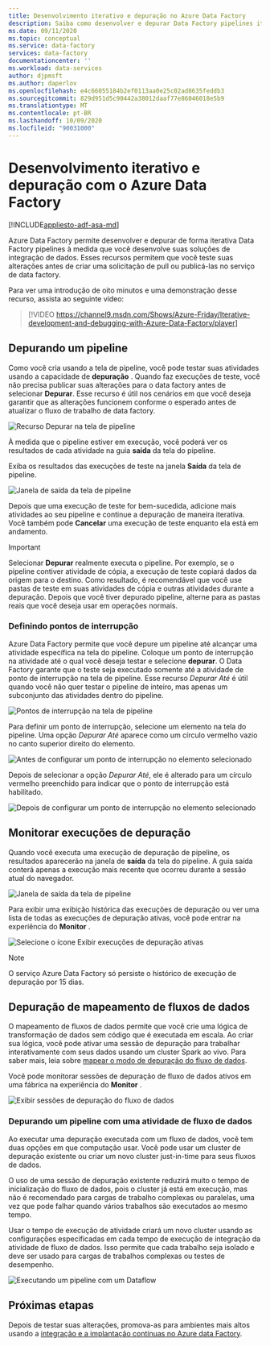 ```yaml
---
title: Desenvolvimento iterativo e depuração no Azure Data Factory
description: Saiba como desenvolver e depurar Data Factory pipelines iterativamente na UX do ADF
ms.date: 09/11/2020
ms.topic: conceptual
ms.service: data-factory
services: data-factory
documentationcenter: ''
ms.workload: data-services
author: djpmsft
ms.author: daperlov
ms.openlocfilehash: e4c66055184b2ef0113aa0e25c02ad8635feddb3
ms.sourcegitcommit: 829d951d5c90442a38012daaf77e86046018e5b9
ms.translationtype: MT
ms.contentlocale: pt-BR
ms.lasthandoff: 10/09/2020
ms.locfileid: "90031000"
---
```

# <a name="iterative-development-and-debugging-with-azure-data-factory"></a>Desenvolvimento iterativo e depuração com o Azure Data Factory
[!INCLUDE[appliesto-adf-asa-md](includes/appliesto-adf-asa-md.md)]

Azure Data Factory permite desenvolver e depurar de forma iterativa Data Factory pipelines à medida que você desenvolve suas soluções de integração de dados. Esses recursos permitem que você teste suas alterações antes de criar uma solicitação de pull ou publicá-las no serviço de data factory. 

Para ver uma introdução de oito minutos e uma demonstração desse recurso, assista ao seguinte vídeo:

> [!VIDEO https://channel9.msdn.com/Shows/Azure-Friday/Iterative-development-and-debugging-with-Azure-Data-Factory/player]

## <a name="debugging-a-pipeline"></a>Depurando um pipeline

Como você cria usando a tela de pipeline, você pode testar suas atividades usando a capacidade de **depuração** . Quando faz execuções de teste, você não precisa publicar suas alterações para o data factory antes de selecionar **Depurar**. Esse recurso é útil nos cenários em que você deseja garantir que as alterações funcionem conforme o esperado antes de atualizar o fluxo de trabalho de data factory.

![Recurso Depurar na tela de pipeline](media/iterative-development-debugging/iterative-development-1.png)

À medida que o pipeline estiver em execução, você poderá ver os resultados de cada atividade na guia **saída** da tela do pipeline.

Exiba os resultados das execuções de teste na janela **Saída** da tela de pipeline.

![Janela de saída da tela de pipeline](media/iterative-development-debugging/iterative-development-2.png)

Depois que uma execução de teste for bem-sucedida, adicione mais atividades ao seu pipeline e continue a depuração de maneira iterativa. Você também pode **Cancelar** uma execução de teste enquanto ela está em andamento.

> [!IMPORTANT]
> Selecionar **Depurar** realmente executa o pipeline. Por exemplo, se o pipeline contiver atividade de cópia, a execução de teste copiará dados da origem para o destino. Como resultado, é recomendável que você use pastas de teste em suas atividades de cópia e outras atividades durante a depuração. Depois que você tiver depurado pipeline, alterne para as pastas reais que você deseja usar em operações normais.

### <a name="setting-breakpoints"></a>Definindo pontos de interrupção

Azure Data Factory permite que você depure um pipeline até alcançar uma atividade específica na tela do pipeline. Coloque um ponto de interrupção na atividade até o qual você deseja testar e selecione **depurar**. O Data Factory garante que o teste seja executado somente até a atividade de ponto de interrupção na tela de pipeline. Esse recurso *Depurar Até* é útil quando você não quer testar o pipeline de inteiro, mas apenas um subconjunto das atividades dentro do pipeline.

![Pontos de interrupção na tela de pipeline](media/iterative-development-debugging/iterative-development-3.png)

Para definir um ponto de interrupção, selecione um elemento na tela do pipeline. Uma opção *Depurar Até* aparece como um círculo vermelho vazio no canto superior direito do elemento.

![Antes de configurar um ponto de interrupção no elemento selecionado](media/iterative-development-debugging/iterative-development-4.png)

Depois de selecionar a opção *Depurar Até*, ele é alterado para um círculo vermelho preenchido para indicar que o ponto de interrupção está habilitado.

![Depois de configurar um ponto de interrupção no elemento selecionado](media/iterative-development-debugging/iterative-development-5.png)

## <a name="monitoring-debug-runs"></a>Monitorar execuções de depuração

Quando você executa uma execução de depuração de pipeline, os resultados aparecerão na janela de **saída** da tela do pipeline. A guia saída conterá apenas a execução mais recente que ocorreu durante a sessão atual do navegador. 

![Janela de saída da tela de pipeline](media/iterative-development-debugging/iterative-development-2.png)

Para exibir uma exibição histórica das execuções de depuração ou ver uma lista de todas as execuções de depuração ativas, você pode entrar na experiência do **Monitor** . 

![Selecione o ícone Exibir execuções de depuração ativas](media/iterative-development-debugging/view-debug-runs.png)

> [!NOTE]
> O serviço Azure Data Factory só persiste o histórico de execução de depuração por 15 dias. 

## <a name="debugging-mapping-data-flows"></a>Depuração de mapeamento de fluxos de dados

O mapeamento de fluxos de dados permite que você crie uma lógica de transformação de dados sem código que é executada em escala. Ao criar sua lógica, você pode ativar uma sessão de depuração para trabalhar interativamente com seus dados usando um cluster Spark ao vivo. Para saber mais, leia sobre [mapear o modo de depuração do fluxo de dados](concepts-data-flow-debug-mode.md).

Você pode monitorar sessões de depuração de fluxo de dados ativos em uma fábrica na experiência do **Monitor** .

![Exibir sessões de depuração do fluxo de dados](media/iterative-development-debugging/view-dataflow-debug-sessions.png)
 
### <a name="debugging-a-pipeline-with-a-data-flow-activity"></a>Depurando um pipeline com uma atividade de fluxo de dados

Ao executar uma depuração executada com um fluxo de dados, você tem duas opções em que computação usar. Você pode usar um cluster de depuração existente ou criar um novo cluster just-in-time para seus fluxos de dados.

O uso de uma sessão de depuração existente reduzirá muito o tempo de inicialização do fluxo de dados, pois o cluster já está em execução, mas não é recomendado para cargas de trabalho complexas ou paralelas, uma vez que pode falhar quando vários trabalhos são executados ao mesmo tempo. 

Usar o tempo de execução de atividade criará um novo cluster usando as configurações especificadas em cada tempo de execução de integração da atividade de fluxo de dados. Isso permite que cada trabalho seja isolado e deve ser usado para cargas de trabalhos complexas ou testes de desempenho.

![Executando um pipeline com um Dataflow](media/iterative-development-debugging/iterative-development-dataflow.png)

## <a name="next-steps"></a>Próximas etapas

Depois de testar suas alterações, promova-as para ambientes mais altos usando a [integração e a implantação contínuas no Azure data Factory](continuous-integration-deployment.md).
